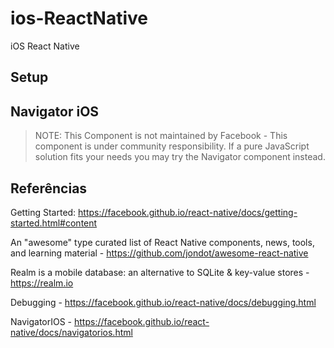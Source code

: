 # ios-ReactNative
iOS React Native

## Setup

## Navigator iOS

> NOTE: This Component is not maintained by Facebook - This component is under community responsibility. If a pure JavaScript solution fits your needs you may try the Navigator component instead.


## Referências
Getting Started: https://facebook.github.io/react-native/docs/getting-started.html#content

An "awesome" type curated list of React Native components, news, tools, and learning material - https://github.com/jondot/awesome-react-native

Realm is a mobile database: an alternative to SQLite & key-value stores - https://realm.io

Debugging - https://facebook.github.io/react-native/docs/debugging.html

NavigatorIOS - https://facebook.github.io/react-native/docs/navigatorios.html

